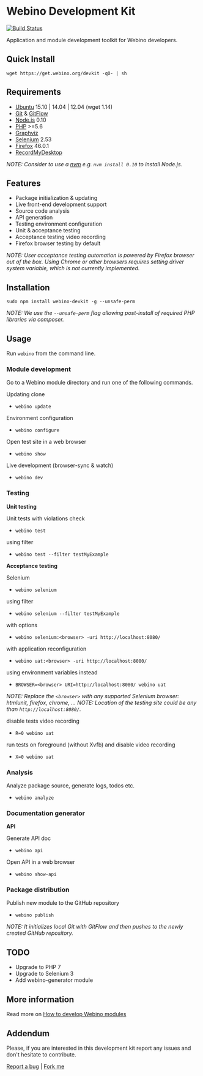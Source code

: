 # Webino Development Kit

[![Build Status](https://travis-ci.org/webino/webino-devkit.svg?branch=develop)](https://travis-ci.org/webino/webino-devkit)

Application and module development toolkit for Webino developers.


## Quick Install

`wget https://get.webino.org/devkit -qO- | sh`


## Requirements

- [Ubuntu](https://www.ubuntu.com/) 15.10 | 14.04 | 12.04 (wget 1.14)
- [Git](http://git-scm.com) & [GitFlow](https://github.com/nvie/gitflow)
- [Node.js](http://nodejs.org/) 0.10
- [PHP](http://php.net/) >=5.6
- [Graphviz](http://www.graphviz.org)
- [Selenium](http://selenium-release.storage.googleapis.com/index.html?path=2.53/) 2.53
- [Firefox](https://ftp.mozilla.org/pub/firefox/releases/46.0.1/linux-x86_64/en-US/) 46.0.1
- [RecordMyDesktop](http://recordmydesktop.sourceforge.net/)

*NOTE: Consider to use a [nvm](https://github.com/creationix/nvm) e.g. `nvm install 0.10` to install Node.js.*


## Features

- Package initialization & updating
- Live front-end development support
- Source code analysis
- API generation
- Testing environment configuration
- Unit & acceptance testing
- Acceptance testing video recording
- Firefox browser testing by default

*NOTE: User acceptance testing automation is powered by Firefox browser out of the box. Using Chrome or other
 browsers requires setting driver system variable, which is not currently implemented.*


## Installation

`sudo npm install webino-devkit -g --unsafe-perm`

*NOTE: We use the `--unsafe-perm` flag allowing post-install of required PHP libraries via composer.*


## Usage

Run `webino` from the command line.


### Module development

Go to a Webino module directory and run one of the following commands.

Updating clone

- `webino update`

Environment configuration

- `webino configure`

Open test site in a web browser

- `webino show`

Live development (browser-sync & watch)

- `webino dev`


### Testing

**Unit testing**

Unit tests with violations check

- `webino test`

using filter

- `webino test --filter testMyExample`

**Acceptance testing**

Selenium

- `webino selenium`

using filter

- `webino selenium --filter testMyExample`

with options

- `webino selenium:<browser> -uri http://localhost:8080/`

with application reconfiguration

- `webino uat:<browser> -uri http://localhost:8080/`

using environment variables instead

- `BROWSER=<browser> URI=http://localhost:8080/ webino uat`

*NOTE: Replace the `<browser>` with any supported Selenium browser: htmlunit, firefox, chrome, ...*
*NOTE: Location of the testing site could be any than `http://localhost:8080/`.*

disable tests video recording

- `R=0 webino uat`

run tests on foreground (without Xvfb) and disable video recording

- `X=0 webino uat`


### Analysis

Analyze package source, generate logs, todos etc.

- `webino analyze`


### Documentation generator

**API**

Generate API doc

- `webino api`

Open API in a web browser

- `webino show-api`


### Package distribution

Publish new module to the GitHub repository

- `webino publish`

*NOTE: It initializes local Git with GitFlow and then pushes to the newly created GitHub repository.*


## TODO

- Upgrade to PHP 7
- Upgrade to Selenium 3
- Add webino-generator module


## More information

Read more on [How to develop Webino modules](https://github.com/webino/Webino/wiki/How-to-develop-Webino-module)


## Addendum

Please, if you are interested in this development kit report any issues and don't hesitate to contribute.

[Report a bug](https://github.com/webino/webino-devkit/issues) | [Fork me](https://github.com/webino/webino-devkit)
